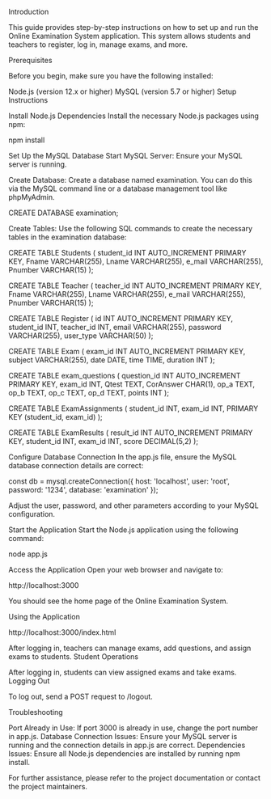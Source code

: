Introduction

This guide provides step-by-step instructions on how to set up and run the Online Examination System application. This system allows students and teachers to register, log in, manage exams, and more.

Prerequisites

Before you begin, make sure you have the following installed:

Node.js (version 12.x or higher)
MySQL (version 5.7 or higher)
Setup Instructions


Install Node.js Dependencies
Install the necessary Node.js packages using npm:

npm install

Set Up the MySQL Database
Start MySQL Server: Ensure your MySQL server is running.

Create Database: Create a database named examination. You can do this via the MySQL command line or a database management tool like phpMyAdmin.

CREATE DATABASE examination;

Create Tables: Use the following SQL commands to create the necessary tables in the examination database:

CREATE TABLE Students (
student_id INT AUTO_INCREMENT PRIMARY KEY,
Fname VARCHAR(255),
Lname VARCHAR(255),
e_mail VARCHAR(255),
Pnumber VARCHAR(15)
);

CREATE TABLE Teacher (
teacher_id INT AUTO_INCREMENT PRIMARY KEY,
Fname VARCHAR(255),
Lname VARCHAR(255),
e_mail VARCHAR(255),
Pnumber VARCHAR(15)
);

CREATE TABLE Register (
id INT AUTO_INCREMENT PRIMARY KEY,
student_id INT,
teacher_id INT,
email VARCHAR(255),
password VARCHAR(255),
user_type VARCHAR(50)
);

CREATE TABLE Exam (
exam_id INT AUTO_INCREMENT PRIMARY KEY,
subject VARCHAR(255),
date DATE,
time TIME,
duration INT
);

CREATE TABLE exam_questions (
question_id INT AUTO_INCREMENT PRIMARY KEY,
exam_id INT,
Qtest TEXT,
CorAnswer CHAR(1),
op_a TEXT,
op_b TEXT,
op_c TEXT,
op_d TEXT,
points INT
);

CREATE TABLE ExamAssignments (
student_id INT,
exam_id INT,
PRIMARY KEY (student_id, exam_id)
);

CREATE TABLE ExamResults (
result_id INT AUTO_INCREMENT PRIMARY KEY,
student_id INT,
exam_id INT,
score DECIMAL(5,2)
);

Configure Database Connection
In the app.js file, ensure the MySQL database connection details are correct:

const db = mysql.createConnection({
host: 'localhost',
user: 'root',
password: '1234',
database: 'examination'
});

Adjust the user, password, and other parameters according to your MySQL configuration.

Start the Application
Start the Node.js application using the following command:

node app.js

Access the Application
Open your web browser and navigate to:

http://localhost:3000

You should see the home page of the Online Examination System.

Using the Application

http://localhost:3000/index.html

After logging in, teachers can manage exams, add questions, and assign exams to students.
Student Operations

After logging in, students can view assigned exams and take exams.
Logging Out

To log out, send a POST request to /logout.

Troubleshooting

Port Already in Use: If port 3000 is already in use, change the port number in app.js.
Database Connection Issues: Ensure your MySQL server is running and the connection details in app.js are correct.
Dependencies Issues: Ensure all Node.js dependencies are installed by running npm install.

For further assistance, please refer to the project documentation or contact the project maintainers.
